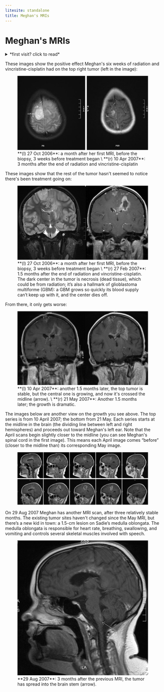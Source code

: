 ```yaml
---
litesite: standalone
title: Meghan's MRIs
---
```


# Meghan's MRIs

<details>
<summary>
*first visit? click to read*
</summary>

MRI images are flipped, meaning what you see on the left is actually on the right side of the brain and vice versa. I selected these images as carefully as I could, but they aren’t shots of exactly the same location in exactly the same position. Moreover, the images were taken on different equipment using different contrast fluids, which is why the tumor seems brighter on one image than on another. Last but not least, reading MRIs is an art and a science; I took my descriptions from what the radiologist said, not what I saw myself. I hope these images are helpful to you, but please don’t use them to draw conclusions about your own MRIs.

</details>

These images show the positive effect Meghan's six weeks of radiation and vincristine-cisplatin had on the top right tumor (left in the image):

<figure>
<img src="mri-top-pre-post-treatment.jpg" alt="Top view MRI before and after treatment">
<figcaption>**(l) 27 Oct 2006**: a month after her first MRI, before the biopsy, 3 weeks before treatment began \
**(r) 10 Apr 2007**: 3 months after the end of radiation and vincristine-cisplatin</figcaption>
</figure>

These images show that the rest of the tumor hasn't seemed to notice there's been treatment going on:

<figure>
<img src="mri-back-pre-post-treatment.jpg" alt="Back view MRI before and after treatment">
<figcaption>**(l) 27 Oct 2006**: a month after her first MRI, before the biopsy, 3 weeks before treatment began \
**(r) 27 Feb 2007**: 1.5 months after the end of radiation and vincristine-cisplatin. The dark center in the tumor is necrosis (dead tissue), which could be from radiation; it’s also a hallmark of glioblastoma multiforme (GBM): a GBM grows so quickly its blood supply can’t keep up with it, and the center dies off.
</figcaption>
</figure>

From there, it only gets worse:

<figure>
<img src="mri-back-pre-post-terminal.jpg" alt="Post-treatment back view MRIs 6 weeks apart, showing dramatic tumor growth">
<figcaption>**(l) 10 Apr 2007**: another 1.5 months later, the top tumor is stable, but the central one is growing, and now it's crossed the midline (arrow). \
**(r) 21 May 2007**: Another 1.5 months later; the growth is dramatic.  
</figcaption>
</figure>

The images below are another view on the growth you see above. The top series is from 10 April 2007; the bottom from 21 May. Each series starts at the midline in the brain (the dividing line between left and right hemispheres) and proceeds out toward Meghan's left ear. Note that the April scans begin slightly closer to the midline (you can see Meghan's spinal cord in the first image). This means each April image comes “before” (closer to the midline than) its corresponding May image.

<figure>
<img src="MRI_5_series_side.jpg" alt="side view May 2007 series" />
<img src="MRI_6_series_side.jpg" alt="side view June 2007 series" />
</figure>

On 29 Aug 2007 Meghan has another MRI scan, after three relatively stable months. The existing tumor sites haven't changed since the May MRI, but there’s a new kid in town: a 1.5-cm lesion on Sadie’s medulla oblongata. The medulla oblongata is responsible for heart rate, breathing, swallowing, and vomiting and controls several skeletal muscles involved with speech.

<figure>
<img src="mri-side-brain-stem-lesion.jpg" alt="Side view MRI showing brain stem lesion">
<figcaption>**29 Aug 2007**: 3 months after the previous MRI, the tumor has spread into the brain stem (arrow).
</figcaption>
</figure>
